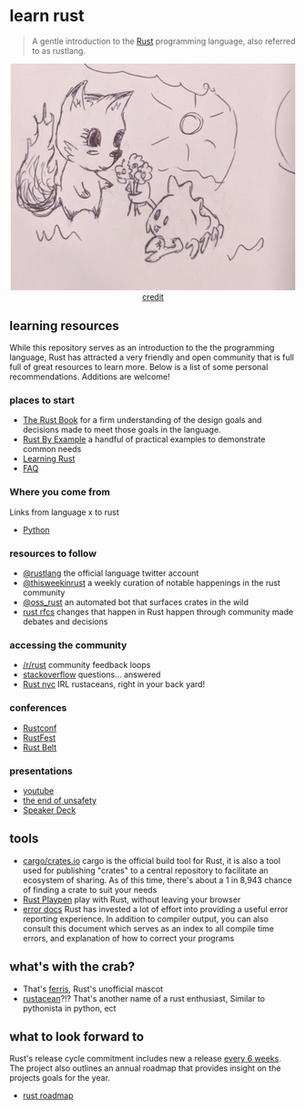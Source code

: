 # learn rust

> A gentle introduction to the [Rust](https://www.rust-lang.org)
programming language, also referred to as rustlang.


<p align="center">
  <img src="ferris.jpg" alt="ferris" width="500"/><br/>
  <a href="https://twitter.com/qedunham/status/774293932263870464">credit</a>
</p>

## learning resources

While this repository serves as an introduction to the the programming language,
Rust has attracted a very friendly and open community that is full
full of great resources to learn more. Below is a list of some personal
recommendations. Additions are welcome!

### places to start

* [The Rust Book](https://doc.rust-lang.org/book/) for a firm understanding of the design goals and decisions made to meet those goals in the language.
* [Rust By Example](http://rustbyexample.com/) a handful of practical examples to demonstrate common needs
* [Learning Rust](https://medium.com/learning-rust)
* [FAQ](https://www.rust-lang.org/en-US/faq.html)

### Where you come from

Links from language x to rust

* [Python](https://github.com/rochacbruno/py2rs)

### resources to follow

* [@rustlang](https://twitter.com/rustlang) the official language twitter account
* [@thisweekinrust](https://twitter.com/thisweekinrust) a weekly curation of notable happenings in the rust community
* [@oss_rust](https://twitter.com/oss_rust) an automated bot that surfaces crates in the wild
* [rust rfcs](https://github.com/rust-lang/rfcs) changes that happen in Rust happen through community made debates and decisions

### accessing the community

* [/r/rust](https://www.reddit.com/r/rust) community feedback loops
* [stackoverflow](http://stackoverflow.com/questions/tagged/rust) questions... answered
* [Rust nyc](https://www.meetup.com/rust-nyc/) IRL rustaceans, right in your back yard!

### conferences

* [Rustconf](http://rustconf.com/)
* [RustFest](http://rustfest.eu)
* [Rust Belt](http://www.rust-belt-rust.com/)

### presentations

* [youtube](https://www.youtube.com/playlist?list=PLE7tQUdRKcybLShxegjn0xyTTDJeYwEkI)
* [the end of unsafety](https://brson.github.io/the-end-of-unsafety/)
* [Speaker Deck](https://speakerdeck.com/search?utf8=%E2%9C%93&q=rust)

## tools

* [cargo/crates.io](https://crates.io/) cargo is the official build tool for Rust, it is also a tool used for publishing "crates" to a central repository to facilitate an ecosystem of sharing. As of this time, there's about a 1 in 8,943 chance of finding a crate to suit your needs
* [Rust Playpen](https://play.rust-lang.org/) play with Rust, without leaving your browser
* [error docs](https://doc.rust-lang.org/error-index.html) Rust has invested a lot of effort into providing a useful error reporting experience. In addition to compiler output, you can also consult this document which serves as an index to all compile time errors, and explanation of how to correct your programs

## what's with the crab?

* That's [ferris](http://www.rustacean.net/), Rust's unofficial mascot
* [rustacean](https://www.google.com/search?q=rustacean)?!? That's another name of a rust enthusiast, Similar to pythonista in python, ect

## what to look forward to

Rust's release cycle commitment includes new a release [every 6 weeks](https://blog.rust-lang.org/2014/10/30/Stability.html). The project also outlines an
annual roadmap that provides insight on the projects goals for the year.

* [rust roadmap](https://blog.rust-lang.org/2017/02/06/roadmap.html)
